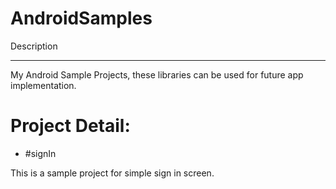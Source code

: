 AndroidSamples
==============

Description
___________

My Android Sample Projects, these libraries can be used for future app implementation.

Project Detail:
===============

*	#signIn

This is a sample project for simple sign in screen.

